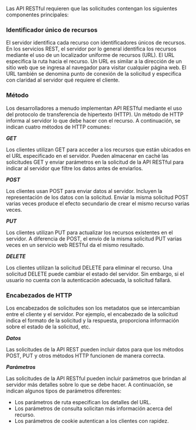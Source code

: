 Las API RESTful requieren que las solicitudes contengan los siguientes componentes principales:

### Identificador único de recursos

El servidor identifica cada recurso con identificadores únicos de recursos. En los servicios REST, el servidor por lo general identifica los recursos mediante el uso de un localizador uniforme de recursos (URL). El URL especifica la ruta hacia el recurso. Un URL es similar a la dirección de un sitio web que se ingresa al navegador para visitar cualquier página web. El URL también se denomina punto de conexión de la solicitud y especifica con claridad al servidor qué requiere el cliente.

### Método

Los desarrolladores a menudo implementan API RESTful mediante el uso del protocolo de transferencia de hipertexto (HTTP). Un método de HTTP informa al servidor lo que debe hacer con el recurso. A continuación, se indican cuatro métodos de HTTP comunes:

_**GET**_

Los clientes utilizan GET para acceder a los recursos que están ubicados en el URL especificado en el servidor. Pueden almacenar en caché las solicitudes GET y enviar parámetros en la solicitud de la API RESTful para indicar al servidor que filtre los datos antes de enviarlos.

_**POST**_

Los clientes usan POST para enviar datos al servidor. Incluyen la representación de los datos con la solicitud. Enviar la misma solicitud POST varias veces produce el efecto secundario de crear el mismo recurso varias veces.

_**PUT**_

Los clientes utilizan PUT para actualizar los recursos existentes en el servidor. A diferencia de POST, el envío de la misma solicitud PUT varias veces en un servicio web RESTful da el mismo resultado.

_**DELETE**_

Los clientes utilizan la solicitud DELETE para eliminar el recurso. Una solicitud DELETE puede cambiar el estado del servidor. Sin embargo, si el usuario no cuenta con la autenticación adecuada, la solicitud fallará.

### Encabezados de HTTP

Los encabezados de solicitudes son los metadatos que se intercambian entre el cliente y el servidor. Por ejemplo, el encabezado de la solicitud indica el formato de la solicitud y la respuesta, proporciona información sobre el estado de la solicitud, etc.

_**Datos**_

Las solicitudes de la API REST pueden incluir datos para que los métodos POST, PUT y otros métodos HTTP funcionen de manera correcta.

_**Parámetros**_

Las solicitudes de la API RESTful pueden incluir parámetros que brindan al servidor más detalles sobre lo que se debe hacer. A continuación, se indican algunos tipos de parámetros diferentes:

- Los parámetros de ruta especifican los detalles del URL.
- Los parámetros de consulta solicitan más información acerca del recurso.
- Los parámetros de cookie autentican a los clientes con rapidez.
